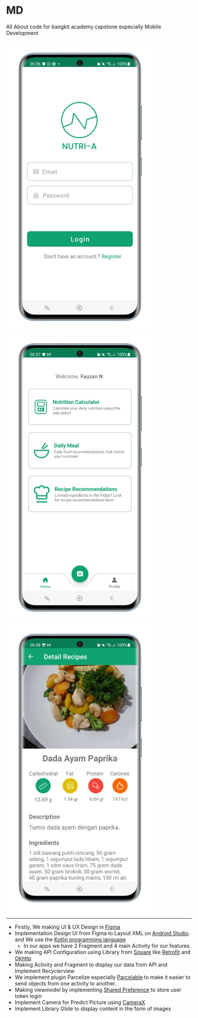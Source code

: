 # MD
All About code for bangkit academy capstone expecially Mobile Development

<img width="400" src="https://raw.githubusercontent.com/Bangkit-Team-NutriA/MD/master/mockup/login_samsung-galaxys20-cloudblue-portrait.png">
<img width="400" src="https://raw.githubusercontent.com/Bangkit-Team-NutriA/MD/master/mockup/home_samsung-galaxys20-cloudblue-portrait.png">
<img width="400" src="https://raw.githubusercontent.com/Bangkit-Team-NutriA/MD/master/mockup/detail_samsung-galaxys20-cloudblue-portrait.png">
<hr>

- Firstly, We making UI & UX Design in [Figma](https://www.figma.com/file/EkHvWBNpFZAokRjWd1Vxu8/Nutri-A)
- Implementation Design UI from Figma to Layout XML on [Android Studio](https://www.googleadservices.com/pagead/aclk?sa=L&ai=DChcSEwj1xsGL25v4AhXbkmYCHXiHBUcYABAAGgJzbQ&ae=2&ohost=www.google.com&cid=CAESbOD2a9ncKIPagBsvRDN_QjzTY_ds-mlXHDaCTwyHMrncA4awZdlr-KJF6cPE_p8Qarj4T4zjq7qchoB3wxem6dysU5Y7mb1cvz8FP9eTdG7BftMFxM0NeeWLer36t3NS4HuatsCwV1FM_rDuXg&sig=AOD64_2RA4M_ZJL_I44B31NRYf89EIg1kA&q&adurl&ved=2ahUKEwiv67qL25v4AhVzTmwGHYweBN4Q0Qx6BAgDEAE). and We use the [Kotlin programming language](https://kotlinlang.org/)
  - In our apps we have 2 Fragment and 4 main Activity for our features.
- We making API Configuration using Library from [Square](https://github.com/square) like [Retrofit](https://github.com/square/retrofit) and [Okhttp](https://github.com/square/okhttp)
- Making Activity and Fragment to display our data from API and Implement Recyclerview
- We implement plugin Parcelize especially [Parcelable](https://developer.android.com/kotlin/parcelize?hl=id) to make it easier to send objects from one activity to another.
- Making viewmodel by implementing [Shared Preference](https://developer.android.com/training/data-storage/shared-preferences?hl=id) to store user token login
- Implement Camera for Predict Picture using [CameraX](https://developer.android.com/jetpack/androidx/releases/camera?hl=id)
- Implement Library Glide to display content in the form of images 



